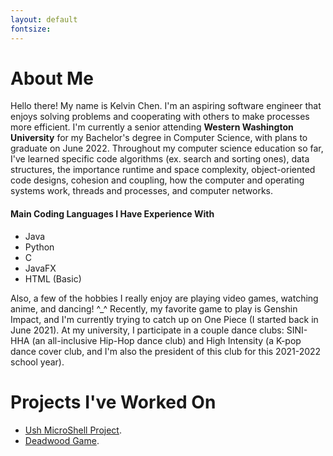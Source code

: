 ```yaml
---
layout: default
fontsize: 
---
```


# About Me

Hello there! My name is Kelvin Chen. I'm an aspiring software engineer that enjoys solving problems and cooperating with others to make processes more efficient. I'm currently a senior attending **Western Washington University** for my Bachelor's degree in Computer Science, with plans to graduate on June 2022. Throughout my computer science education so far, I've learned specific code algorithms (ex. search and sorting ones), data structures, the importance runtime and space complexity, object-oriented code designs, cohesion and coupling, how the computer and operating systems work, threads and processes, and computer networks.

#### Main Coding Languages I Have Experience With
* Java
* Python
* C
* JavaFX
* HTML (Basic)

Also, a few of the hobbies I really enjoy are playing video games, watching anime, and dancing! ^_^ Recently, my favorite game to play is Genshin Impact, and I'm currently trying to catch up on One Piece (I started back in June 2021). At my university, I participate in a couple dance clubs: SINI-HHA (an all-inclusive Hip-Hop dance club) and High Intensity (a K-pop dance cover club, and I'm also the president of this club for this 2021-2022 school year).

# Projects I've Worked On

* [Ush MicroShell Project](./ush-microshell-project.html).
* [Deadwood Game](./deadwood-game.html).